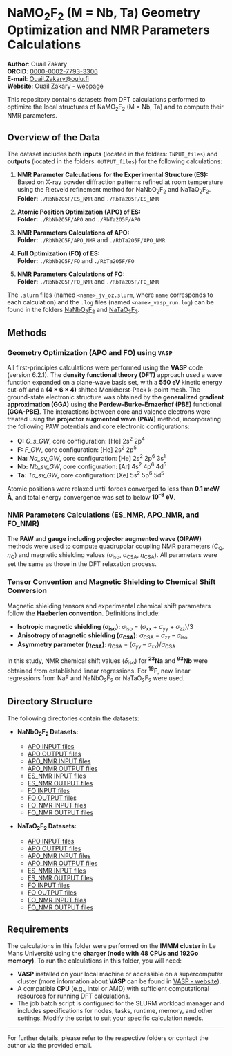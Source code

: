 # NaMO<sub>2</sub>F<sub>2</sub> (M = Nb, Ta) Geometry Optimization and NMR Parameters Calculations
**Author**: Ouail Zakary \
**ORCID**: [0000-0002-7793-3306](https://orcid.org/0000-0002-7793-3306) \
**E-mail**: [Ouail.Zakary@oulu.fi](mailto:Ouail.Zakary@oulu.fi) \
**Website**: [Ouail Zakary - webpage](https://cc.oulu.fi/~nmrwww/members/Ouail_Zakary.html)

This repository contains datasets from DFT calculations performed to optimize the local structures of NaMO<sub>2</sub>F<sub>2</sub> (M = Nb, Ta) and to compute their NMR parameters.

## Overview of the Data

The dataset includes both **inputs** (located in the folders: `INPUT_files`) and **outputs** (located in the folders: `OUTPUT_files`) for the following calculations:

1. **NMR Parameter Calculations for the Experimental Structure (ES):**  
   Based on X-ray powder diffraction patterns refined at room temperature using the Rietveld refinement method for NaNbO<sub>2</sub>F<sub>2</sub> and NaTaO<sub>2</sub>F<sub>2</sub>.  
   **Folder:** `./RbNb2O5F/ES_NMR` and `./RbTa2O5F/ES_NMR`

2. **Atomic Position Optimization (APO) of ES:**  
   **Folder:** `./RbNb2O5F/APO` and `./RbTa2O5F/APO`

3. **NMR Parameters Calculations of APO:**  
   **Folder:** `./RbNb2O5F/APO_NMR` and `./RbTa2O5F/APO_NMR`

4. **Full Optimization (FO) of ES:**  
   **Folder:** `./RbNb2O5F/FO` and `./RbTa2O5F/FO`

5. **NMR Parameters Calculations of FO:**  
   **Folder:** `./RbNb2O5F/FO_NMR` and `./RbTa2O5F/FO_NMR`

The `.slurm` files (named `<name>_jv_oz.slurm`, where `name` corresponds to each calculation) and the `.log` files (named `<name>_vasp_run.log`) can be found in the folders [NaNbO<sub>2</sub>F<sub>2</sub>](./RbNb2O5F) and [NaTaO<sub>2</sub>F<sub>2</sub>](./RbTa2O5F).

## Methods

### Geometry Optimization (APO and FO) using `VASP`

All first-principles calculations were performed using the **VASP** code (version 6.2.1). The **density functional theory (DFT)** approach used a wave function expanded on a plane-wave basis set, with a **550 eV** kinetic energy cut-off and a **(4 × 6 × 4)** shifted Monkhorst-Pack k-point mesh. The ground-state electronic structure was obtained by **the generalized gradient approximation (GGA)** using **the Perdew–Burke–Ernzerhof (PBE)** functional **(GGA-PBE)**. The interactions between core and valence electrons were treated using the **projector augmented wave (PAW)** method, incorporating the following PAW potentials and core electronic configurations:

- **O:** *O_s_GW*, core configuration: [He] 2s<sup>2</sup> 2p<sup>4</sup>
- **F:** *F_GW*, core configuration: [He] 2s<sup>2</sup> 2p<sup>5</sup>
- **Na:** *Na_sv_GW*, core configuration: [He] 2s<sup>2</sup> 2p<sup>6</sup> 3s<sup>1</sup>
- **Nb:** *Nb_sv_GW*, core configuration: [Ar] 4s<sup>2</sup> 4p<sup>6</sup> 4d<sup>5</sup>
- **Ta:** *Ta_sv_GW*, core configuration: [Xe] 5s<sup>2</sup> 5p<sup>6</sup> 5d<sup>5</sup>

Atomic positions were relaxed until forces converged to less than **0.1 meV/Å**, and total energy convergence was set to below **10<sup>–8</sup> eV**.

### NMR Parameters Calculations (ES_NMR, APO_NMR, and FO_NMR)

The **PAW** and **gauge including projector augmented wave (GIPAW)** methods were used to compute quadrupolar coupling NMR parameters (*C*<sub>Q</sub>, *η*<sub>Q</sub>) and magnetic shielding values (*σ*<sub>iso</sub>, *σ*<sub>CSA</sub>, *η*<sub>CSA</sub>). All parameters were set the same as those in the DFT relaxation process.

### Tensor Convention and Magnetic Shielding to Chemical Shift Conversion

Magnetic shielding tensors and experimental chemical shift parameters follow the **Haeberlen convention**. Definitions include:

- **Isotropic magnetic shielding (*σ*<sub>iso</sub>):** *σ*<sub>iso</sub> = (*σ*<sub>xx</sub> + *σ*<sub>yy</sub> + *σ*<sub>zz</sub>)/3  
- **Anisotropy of magnetic shielding (*σ*<sub>CSA</sub>):** *σ*<sub>CSA</sub> = *σ*<sub>zz</sub> – *σ*<sub>iso</sub>  
- **Asymmetry parameter (*η*<sub>CSA</sub>):** *η*<sub>CSA</sub> = (*σ*<sub>yy</sub> – *σ*<sub>xx</sub>)/*σ*<sub>CSA</sub>

In this study, NMR chemical shift values (*δ*<sub>iso</sub>) for **<sup>23</sup>Na** and **<sup>93</sup>Nb** were obtained from established linear regressions. For **<sup>19</sup>F**, new linear regressions from NaF and NaNbO<sub>2</sub>F<sub>2</sub> or NaTaO<sub>2</sub>F<sub>2</sub> were used.

## Directory Structure

The following directories contain the datasets:

- **NaNbO<sub>2</sub>F<sub>2</sub> Datasets:**
  - [APO INPUT files](./RbNb2O5F/APO/INPUT_files)
  - [APO OUTPUT files](./RbNb2O5F/APO/OUTPUT_files)
  - [APO_NMR INPUT files](./RbNb2O5F/APO_NMR/INPUT_files)
  - [APO_NMR OUTPUT files](./RbNb2O5F/APO_NMR/OUTPUT_files)
  - [ES_NMR INPUT files](./RbNb2O5F/ES_NMR/INPUT_files)
  - [ES_NMR OUTPUT files](./RbNb2O5F/ES_NMR/OUTPUT_files)
  - [FO INPUT files](./RbNb2O5F/FO/INPUT_files)
  - [FO OUTPUT files](./RbNb2O5F/FO/OUTPUT_files)
  - [FO_NMR INPUT files](./RbNb2O5F/FO_NMR/INPUT_files)
  - [FO_NMR OUTPUT files](./RbNb2O5F/FO_NMR/OUTPUT_files)

- **NaTaO<sub>2</sub>F<sub>2</sub> Datasets:**
  - [APO INPUT files](./RbTa2O5F/APO/INPUT_files)
  - [APO OUTPUT files](./RbTa2O5F/APO/OUTPUT_files)
  - [APO_NMR INPUT files](./RbTa2O5F/APO_NMR/INPUT_files)
  - [APO_NMR OUTPUT files](./RbTa2O5F/APO_NMR/OUTPUT_files)
  - [ES_NMR INPUT files](./RbTa2O5F/ES_NMR/INPUT_files)
  - [ES_NMR OUTPUT files](./RbTa2O5F/ES_NMR/OUTPUT_files)
  - [FO INPUT files](./RbTa2O5F/FO/INPUT_files)
  - [FO OUTPUT files](./RbTa2O5F/FO/OUTPUT_files)
  - [FO_NMR INPUT files](./RbTa2O5F/FO_NMR/INPUT_files)
  - [FO_NMR OUTPUT files](./RbTa2O5F/FO_NMR/OUTPUT_files)

## Requirements

The calculations in this folder were performed on the **IMMM cluster** in Le Mans Université using the **charger (node with 48 CPUs and 192Go memory)**. To run the calculations in this folder, you will need:

- **VASP** installed on your local machine or accessible on a supercomputer cluster (more information about **VASP** can be found in [VASP - website](https://www.vasp.at/)).
- A compatible **CPU** (e.g., Intel or AMD) with sufficient computational resources for running DFT calculations.
- The job batch script is configured for the SLURM workload manager and includes specifications for nodes, tasks, runtime, memory, and other settings. Modify the script to suit your specific calculation needs.

---

For further details, please refer to the respective folders or contact the author via the provided email.
